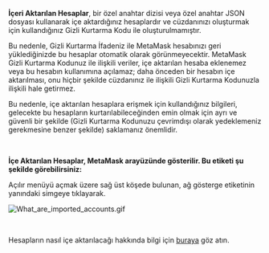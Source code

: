**İçeri Aktarılan Hesaplar**, bir özel anahtar dizisi veya özel anahtar JSON dosyası kullanarak içe aktardığınız hesaplardır ve cüzdanınızı oluşturmak için kullandığınız Gizli Kurtarma Kodu ile oluşturulmamıştır.


Bu nedenle, Gizli Kurtarma İfadeniz ile MetaMask hesabınızı geri yüklediğinizde bu hesaplar otomatik olarak görünmeyecektir. MetaMask Gizli Kurtarma Kodunuz ile ilişkili veriler, içe aktarılan hesaba eklenemez veya bu hesabın kullanımına açılamaz; daha önceden bir hesabın içe aktarılması, onu hiçbir şekilde cüzdanınız ile ilişkili Gizli Kurtarma Kodunuzla ilişkili hale getirmez.


Bu nedenle, içe aktarılan hesaplara erişmek için kullandığınız bilgileri, gelecekte bu hesapların kurtarılabileceğinden emin olmak için ayrı ve güvenli bir şekilde (Gizli Kurtarma Kodunuzu çevrimdışı olarak yedeklemeniz gerekmesine benzer şekilde) saklamanız önemlidir.


 


**İçe Aktarılan Hesaplar, MetaMask arayüzünde gösterilir. Bu etiketi şu şekilde görebilirsiniz:**


Açılır menüyü açmak üzere sağ üst köşede bulunan, ağ gösterge etiketinin yanındaki simgeye tıklayarak.


![What_are_imported_accounts.gif](https://support.metamask.io/hc/article_attachments/9335601602331/What_are_imported_accounts.gif)


 


Hesapların nasıl içe aktarılacağı hakkında bilgi için [buraya](https://support.metamask.io/hc/en-us/articles/360015489331) göz atın.


 

